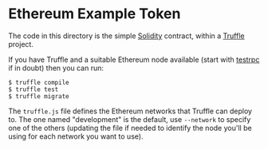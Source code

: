 Ethereum Example Token
=======================

The code in this directory is the simple [Solidity](solidity.readthedocs.io) contract, 
within a [Truffle](truffleframework.com) project.

If you have Truffle and a suitable Ethereum node available (start with [testrpc](https://github.com/ethereumjs/testrpc) if in doubt) then you can run:

	$ truffle compile
	$ truffle test
	$ truffle migrate

The `truffle.js` file defines the Ethereum networks that Truffle can deploy to.  The one
named "development" is the default, use `--network` to specify one of the others (updating the file
if needed to identify the node you'll be using for each network you want to use).

